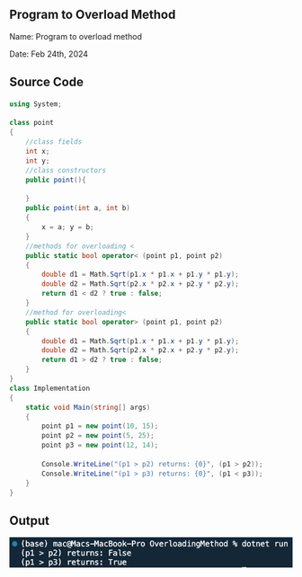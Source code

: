 ## Program to Overload Method

Name: Program to overload method

Date: Feb 24th, 2024

## Source Code

```csharp // See https://aka.ms/new-console-template for more information
using System;

class point
{
    //class fields
    int x;
    int y;
    //class constructors
    public point(){

    }
    public point(int a, int b)
    {
        x = a; y = b;
    }
    //methods for overloading <
    public static bool operator< (point p1, point p2)
    {
        double d1 = Math.Sqrt(p1.x * p1.x + p1.y * p1.y);
        double d2 = Math.Sqrt(p2.x * p2.x + p2.y * p2.y);
        return d1 < d2 ? true : false;
    }
    //method for overloading<
    public static bool operator> (point p1, point p2)
    {
        double d1 = Math.Sqrt(p1.x * p1.x + p1.y * p1.y);
        double d2 = Math.Sqrt(p2.x * p2.x + p2.y * p2.y);
        return d1 > d2 ? true : false;
    }
}
class Implementation
{
    static void Main(string[] args)
    {
        point p1 = new point(10, 15);
        point p2 = new point(5, 25);
        point p3 = new point(12, 14);

        Console.WriteLine("(p1 > p2) returns: {0}", (p1 > p2));
        Console.WriteLine("(p1 > p3) returns: {0}", (p1 < p3));
    }
}
```

## Output

![Program to overload method](./output.png)
